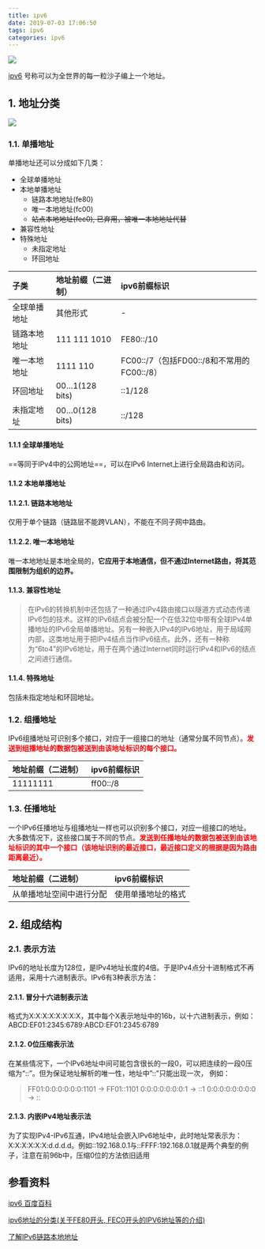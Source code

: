 ```yaml
---
title: ipv6
date: 2019-07-03 17:06:50
tags: ipv6
categories: ipv6
---
```


![](https://gss2.bdstatic.com/-fo3dSag_xI4khGkpoWK1HF6hhy/baike/c0%3Dbaike80%2C5%2C5%2C80%2C26/sign=0978f1eb9016fdfacc61cebcd5e6e731/f636afc379310a551d8ed434ba4543a983261043.jpg)

[ipv6](https://baike.baidu.com/item/IPv6/172297) 号称可以为全世界的每一粒沙子编上一个地址。

<!--more-->

## 1. 地址分类

![](https://img-my.csdn.net/uploads/201112/21/0_1324448169JjgZ.gif)

### 1.1. 单播地址
单播地址还可以分成如下几类：
- 全球单播地址
- 本地单播地址
  + 链路本地地址(fe80)
  + 唯一本地地址(fc00)
  + ~~站点本地地址(fec0), 已弃用，被唯一本地地址代替~~
- 兼容性地址 
- 特殊地址
  + 未指定地址
  + 环回地址

子类 | 地址前缀（二进制） | ipv6前缀标识
 :- | :- | :-
全球单播地址 | 其他形式 | -
链路本地地址 | 111 111 1010 | FE80::/10
唯一本地地址 | 1111 110	| FC00::/7（包括FD00::/8和不常用的FC00::/8）
环回地址	| 00…1(128 bits)	| ::1/128
未指定地址	| 00…0(128 bits)	| ::/128

#### 1.1.1 全球单播地址
==等同于IPv4中的公网地址==，可以在IPv6 Internet上进行全局路由和访问。

#### 1.1.2 本地单播地址
#### 1.1.2.1. 链路本地地址
仅用于单个链路（链路层不能跨VLAN），不能在不同子网中路由。

#### 1.1.2.2. 唯一本地地址
唯一本地地址是本地全局的，**它应用于本地通信，但不通过Internet路由，将其范围限制为组织的边界。**

#### 1.1.3. 兼容性地址
>在IPv6的转换机制中还包括了一种通过IPv4路由接口以隧道方式动态传递IPv6包的技术。这样的IPv6结点会被分配一个在低32位中带有全球IPv4单播地址的IPv6全局单播地址。另有一种嵌入IPv4的IPv6地址，用于局域网内部，这类地址用于把IPv4结点当作IPv6结点。此外，还有一种称为“6to4”的IPv6地址，用于在两个通过Internet同时运行IPv4和IPv6的结点之间进行通信。

#### 1.1.4. 特殊地址
包括未指定地址和环回地址。

### 1.2. 组播地址
IPv6组播地址可识别多个接口，对应于一组接口的地址（通常分属不同节点）。__<font color=red>发送到组播地址的数据包被送到由该地址标识的每个接口。</font>__

地址前缀（二进制） | ipv6前缀标识
 :- | :-
11111111 | ff00::/8

### 1.3. 任播地址
一个IPv6任播地址与组播地址一样也可以识别多个接口，对应一组接口的地址。大多数情况下，这些接口属于不同的节点。__<font color=red>发送到任播地址的数据包被送到由该地址标识的其中一个接口（该地址识别的最近接口，最近接口定义的根据是因为路由距离最近）。</font>__

地址前缀（二进制） | ipv6前缀标识
 :- | :-
从单播地址空间中进行分配 | 使用单播地址的格式

## 2. 组成结构
### 2.1. 表示方法
IPv6的地址长度为128位，是IPv4地址长度的4倍。于是IPv4点分十进制格式不再适用，采用十六进制表示。IPv6有3种表示方法：

#### 2.1.1. 冒分十六进制表示法
格式为X:X:X:X:X:X:X:X，其中每个X表示地址中的16b，以十六进制表示，例如：ABCD:EF01:2345:6789:ABCD:EF01:2345:6789

#### 2.1.2. 0位压缩表示法
在某些情况下，一个IPv6地址中间可能包含很长的一段0，可以把连续的一段0压缩为“::”。但为保证地址解析的唯一性，地址中”::”只能出现一次，
例如：
>FF01:0:0:0:0:0:0:1101 → FF01::1101
>0:0:0:0:0:0:0:1       → ::1
>0:0:0:0:0:0:0:0       → ::

#### 2.1.3. 内嵌IPv4地址表示法
为了实现IPv4-IPv6互通，IPv4地址会嵌入IPv6地址中，此时地址常表示为：X:X:X:X:X:X:d.d.d.d。例如::192.168.0.1与::FFFF:192.168.0.1就是两个典型的例子，注意在前96b中，压缩0位的方法依旧适用

## 参看资料
[ipv6 百度百科](https://baike.baidu.com/item/IPv6/172297)

[ipv6地址的分类(关于FE80开头, FEC0开头的IPV6地址等的介绍)](https://blog.csdn.net/fdl19881/article/details/7091138)

[了解IPv6链路本地地址](https://www.cisco.com/c/zh_cn/support/docs/ip/ip-version-6-ipv6/113328-ipv6-lla.html)
